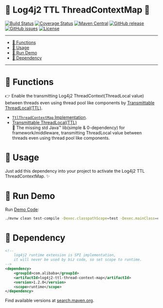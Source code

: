 # 🌳 Log4j2 TTL ThreadContextMap 🌳

[![Build Status](https://travis-ci.org/oldratlee/log4j2-ttl-thread-context-map.svg?branch=master)](https://travis-ci.org/oldratlee/log4j2-ttl-thread-context-map)
[![Coverage Status](https://img.shields.io/codecov/c/github/oldratlee/log4j2-ttl-thread-context-map/master.svg)](https://codecov.io/gh/oldratlee/log4j2-ttl-thread-context-map/branch/master)
[![Maven Central](https://img.shields.io/maven-central/v/com.alibaba/log4j2-ttl-thread-context-map.svg)](http://search.maven.org/#search%7Cgav%7C1%7Cg%3A%22com.alibaba%22%20AND%20a%3A%22log4j2-ttl-thread-context-map%22)
[![GitHub release](https://img.shields.io/github/release/oldratlee/log4j2-ttl-thread-context-map.svg)](https://github.com/oldratlee/log4j2-ttl-thread-context-map/releases)
[![GitHub issues](https://img.shields.io/github/issues/oldratlee/log4j2-ttl-thread-context-map.svg)](https://github.com/oldratlee/log4j2-ttl-thread-context-map/issues)
[![License](https://img.shields.io/badge/license-Apache%202-4EB1BA.svg)](https://www.apache.org/licenses/LICENSE-2.0.html)

--------------------------

<!-- START doctoc generated TOC please keep comment here to allow auto update -->
<!-- DON'T EDIT THIS SECTION, INSTEAD RE-RUN doctoc TO UPDATE -->


- [🔧 Functions](#-functions)
- [🎨 Usage](#-usage)
- [🏃 Run Demo](#-run-demo)
- [🍪 Dependency](#-dependency)

<!-- END doctoc generated TOC please keep comment here to allow auto update -->

--------------------------

# 🔧 Functions

👉 Enable the transmitting Log4j2 ThreadContext(ThreadLocal value) between threads even using thread pool like components by [Transmittable ThreadLocal(TTL)](https://github.com/alibaba/transmittable-thread-local).

- [`TtlThreadContextMap` Implementation](src/main/java/com/alibaba/ttl/log4j2/TtlThreadContextMap.java).
- [Transmittable ThreadLocal(TTL)](https://github.com/alibaba/transmittable-thread-local)  
    📌 The missing std Java™ lib(simple & 0-dependency) for framework/middleware, transmitting ThreadLocal value between threads even using thread pool like components.

# 🎨 Usage

Just add this dependency into your project to activate the Log4j2 TTL ThreadContextMap. ✨

# 🏃 Run Demo

Run [Demo Code](src/test/java/com/alibaba/ttl/log4j2/Demo.java):

```bash
./mvnw clean test-compile -Dexec.classpathScope=test -Dexec.mainClass=com.alibaba.ttl.log4j2.Demo exec:java
```

# 🍪 Dependency

```xml
<!--
    log4j2 runtime extension is SPI implementation,
    it will never be used by biz code, so set scope to runtime. 
-->
<dependency>
    <groupId>com.alibaba</groupId>
    <artifactId>log4j2-ttl-thread-context-map</artifactId>
    <version>1.2.0</version>
    <scope>runtime</scope> 
</dependency>
```

Find available versions at [search.maven.org](http://search.maven.org/#search%7Cgav%7C1%7Cg%3A%22com.alibaba%22%20AND%20a%3A%22log4j2-ttl-thread-context-map%22).
